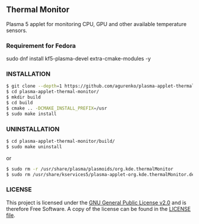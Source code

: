 Thermal Monitor
---------------
Plasma 5 applet for monitoring CPU, GPU and other available temperature sensors.

### Requirement for Fedora

sudo dnf install kf5-plasma-devel extra-cmake-modules -y

### INSTALLATION

```sh
$ git clone --depth=1 https://github.com/agurenko/plasma-applet-thermal-monitor
$ cd plasma-applet-thermal-monitor/
$ mkdir build
$ cd build
$ cmake .. -DCMAKE_INSTALL_PREFIX=/usr
$ sudo make install
```

### UNINSTALLATION

```sh
$ cd plasma-applet-thermal-monitor/build/
$ sudo make uninstall
```
or
```sh
$ sudo rm -r /usr/share/plasma/plasmoids/org.kde.thermalMonitor
$ sudo rm /usr/share/kservices5/plasma-applet-org.kde.thermalMonitor.desktop
```
### LICENSE
This project is licensed under the [GNU General Public License v2.0](https://www.gnu.org/licenses/gpl-2.0.html) and is therefore Free Software. A copy of the license can be found in the [LICENSE file](LICENSE).
